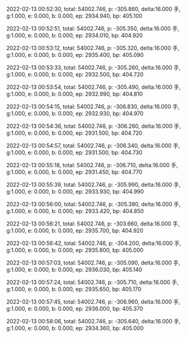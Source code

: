 2022-02-13 00:52:30, total: 54002.746, p: -305.860, delta:16.000 手, g:1.000, e: 0.000, b: 0.000, ep: 2934.940, bp: 405.100

2022-02-13 00:52:51, total: 54002.746, p: -305.350, delta:16.000 手, g:1.000, e: 0.000, b: 0.000, ep: 2934.010, bp: 404.920

2022-02-13 00:53:12, total: 54002.746, p: -305.320, delta:16.000 手, g:1.000, e: 0.000, b: 0.000, ep: 2935.400, bp: 405.090

2022-02-13 00:53:33, total: 54002.746, p: -305.260, delta:16.000 手, g:1.000, e: 0.000, b: 0.000, ep: 2932.500, bp: 404.720

2022-02-13 00:53:54, total: 54002.746, p: -305.490, delta:16.000 手, g:1.000, e: 0.000, b: 0.000, ep: 2932.990, bp: 404.810

2022-02-13 00:54:15, total: 54002.746, p: -306.830, delta:16.000 手, g:1.000, e: 0.000, b: 0.000, ep: 2932.930, bp: 404.970

2022-02-13 00:54:36, total: 54002.746, p: -306.260, delta:16.000 手, g:1.000, e: 0.000, b: 0.000, ep: 2931.500, bp: 404.720

2022-02-13 00:54:57, total: 54002.746, p: -306.340, delta:16.000 手, g:1.000, e: 0.000, b: 0.000, ep: 2931.500, bp: 404.730

2022-02-13 00:55:18, total: 54002.746, p: -306.710, delta:16.000 手, g:1.000, e: 0.000, b: 0.000, ep: 2931.450, bp: 404.770

2022-02-13 00:55:39, total: 54002.746, p: -305.990, delta:16.000 手, g:1.000, e: 0.000, b: 0.000, ep: 2933.930, bp: 404.990

2022-02-13 00:56:00, total: 54002.746, p: -305.380, delta:16.000 手, g:1.000, e: 0.000, b: 0.000, ep: 2933.420, bp: 404.850

2022-02-13 00:56:21, total: 54002.746, p: -303.660, delta:16.000 手, g:1.000, e: 0.000, b: 0.000, ep: 2935.700, bp: 404.920

2022-02-13 00:56:42, total: 54002.746, p: -304.200, delta:16.000 手, g:1.000, e: 0.000, b: 0.000, ep: 2935.800, bp: 405.000

2022-02-13 00:57:03, total: 54002.746, p: -305.090, delta:16.000 手, g:1.000, e: 0.000, b: 0.000, ep: 2936.030, bp: 405.140

2022-02-13 00:57:24, total: 54002.746, p: -305.710, delta:16.000 手, g:1.000, e: 0.000, b: 0.000, ep: 2935.650, bp: 405.170

2022-02-13 00:57:45, total: 54002.746, p: -306.960, delta:16.000 手, g:1.000, e: 0.000, b: 0.000, ep: 2936.000, bp: 405.370

2022-02-13 00:58:06, total: 54002.746, p: -305.640, delta:16.000 手, g:1.000, e: 0.000, b: 0.000, ep: 2934.360, bp: 405.000